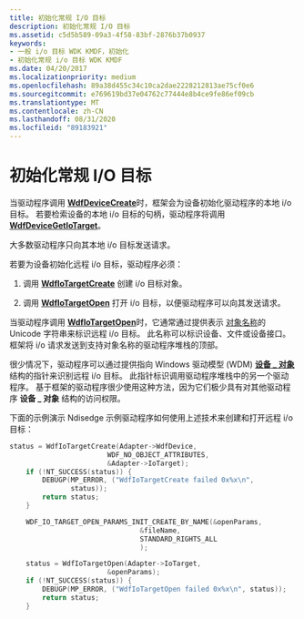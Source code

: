 ```yaml
---
title: 初始化常规 I/O 目标
description: 初始化常规 I/O 目标
ms.assetid: c5d5b589-09a3-4f58-83bf-2876b37b0937
keywords:
- 一般 i/o 目标 WDK KMDF，初始化
- 初始化常规 i/o 目标 WDK KMDF
ms.date: 04/20/2017
ms.localizationpriority: medium
ms.openlocfilehash: 89a38d455c34c10ca2dae2228212813ae75cf0e6
ms.sourcegitcommit: e769619bd37e04762c77444e8b4ce9fe86ef09cb
ms.translationtype: MT
ms.contentlocale: zh-CN
ms.lasthandoff: 08/31/2020
ms.locfileid: "89183921"
---
```

# <a name="initializing-a-general-io-target"></a>初始化常规 I/O 目标





当驱动程序调用 [**WdfDeviceCreate**](/windows-hardware/drivers/ddi/wdfdevice/nf-wdfdevice-wdfdevicecreate)时，框架会为设备初始化驱动程序的本地 i/o 目标。 若要检索设备的本地 i/o 目标的句柄，驱动程序将调用 [**WdfDeviceGetIoTarget**](/windows-hardware/drivers/ddi/wdfdevice/nf-wdfdevice-wdfdevicegetiotarget)。

大多数驱动程序只向其本地 i/o 目标发送请求。

若要为设备初始化远程 i/o 目标，驱动程序必须：

1.  调用 [**WdfIoTargetCreate**](/windows-hardware/drivers/ddi/wdfiotarget/nf-wdfiotarget-wdfiotargetcreate) 创建 i/o 目标对象。

2.  调用 [**WdfIoTargetOpen**](/windows-hardware/drivers/ddi/wdfiotarget/nf-wdfiotarget-wdfiotargetopen) 打开 i/o 目标，以便驱动程序可以向其发送请求。

当驱动程序调用 [**WdfIoTargetOpen**](/windows-hardware/drivers/ddi/wdfiotarget/nf-wdfiotarget-wdfiotargetopen)时，它通常通过提供表示 [对象名称](../kernel/object-names.md)的 Unicode 字符串来标识远程 i/o 目标。 此名称可以标识设备、文件或设备接口。 框架将 i/o 请求发送到支持对象名称的驱动程序堆栈的顶部。

很少情况下，驱动程序可以通过提供指向 Windows 驱动模型 (WDM) [**设备 \_ 对象**](/windows-hardware/drivers/ddi/wdm/ns-wdm-_device_object) 结构的指针来识别远程 i/o 目标。 此指针标识调用驱动程序堆栈中的另一个驱动程序。 基于框架的驱动程序很少使用这种方法，因为它们极少具有对其他驱动程序 **设备 \_ 对象** 结构的访问权限。

下面的示例演示 Ndisedge 示例驱动程序如何使用上述技术来创建和打开远程 i/o 目标：

```cpp
status = WdfIoTargetCreate(Adapter->WdfDevice,
                        WDF_NO_OBJECT_ATTRIBUTES,
                        &Adapter->IoTarget);
    if (!NT_SUCCESS(status)) {
        DEBUGP(MP_ERROR, ("WdfIoTargetCreate failed 0x%x\n",
               status));
        return status;
    }

    WDF_IO_TARGET_OPEN_PARAMS_INIT_CREATE_BY_NAME(&openParams,
                                &fileName,
                                STANDARD_RIGHTS_ALL
                                );

    status = WdfIoTargetOpen(Adapter->IoTarget,
                        &openParams);
    if (!NT_SUCCESS(status)) {
        DEBUGP(MP_ERROR, ("WdfIoTargetOpen failed 0x%x\n", status));
        return status;
    }
```

 

